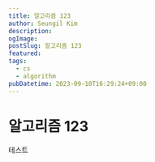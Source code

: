 ```yaml
---
title: 알고리즘 123
author: Seungil Kim
description: 
ogImage: 
postSlug: 알고리즘 123
featured: 
tags:
  - cs
  - algorithm
pubDatetime: 2023-09-10T16:29:24+09:00
---
```

# 알고리즘 123

테스트
